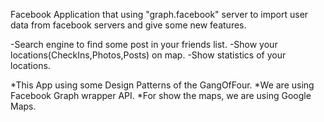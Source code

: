 Facebook Application that using "graph.facebook" server to import user data from facebook servers and give some new features.

-Search engine to find some post in your friends list.
-Show your locations(CheckIns,Photos,Posts) on map.
-Show statistics of your locations.

*This App using some Design Patterns of the GangOfFour.
*We are using Facebook Graph wrapper API.
*For show the maps, we are using Google Maps.
